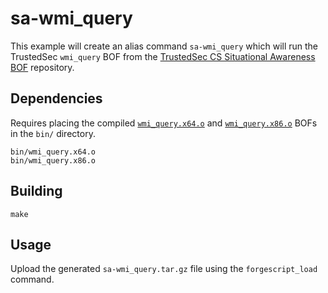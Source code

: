 # sa-wmi_query
This example will create an alias command `sa-wmi_query` which will run the TrustedSec `wmi_query`
BOF from the [TrustedSec CS Situational Awareness BOF](https://github.com/trustedsec/CS-Situational-Awareness-BOF) repository.


## Dependencies
Requires placing the compiled [`wmi_query.x64.o`](https://github.com/trustedsec/CS-Situational-Awareness-BOF/tree/master/SA/wmi_query) and [`wmi_query.x86.o`](https://github.com/trustedsec/CS-Situational-Awareness-BOF/tree/master/SA/wmi_query) BOFs in the `bin/` directory.
```
bin/wmi_query.x64.o
bin/wmi_query.x86.o
```

## Building
```
make
```

## Usage
Upload the generated `sa-wmi_query.tar.gz` file using the `forgescript_load` command.
